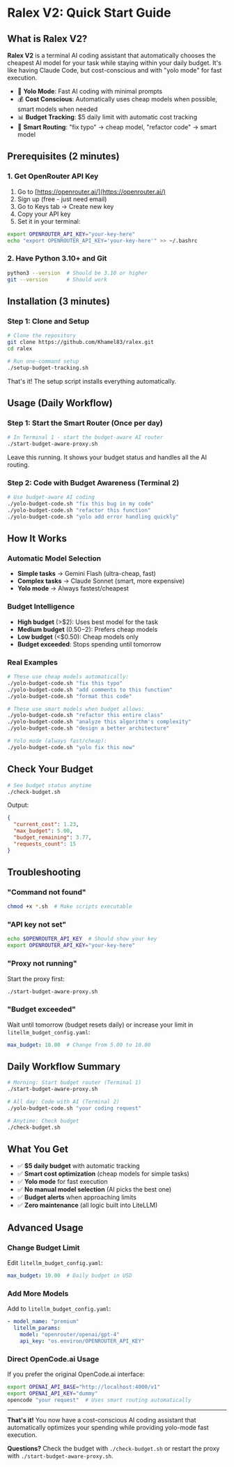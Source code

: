 # Ralex V2: Quick Start Guide

## What is Ralex V2?

**Ralex V2** is a terminal AI coding assistant that automatically chooses the cheapest AI model for your task while staying within your daily budget. It's like having Claude Code, but cost-conscious and with "yolo mode" for fast execution.

- 🚀 **Yolo Mode**: Fast AI coding with minimal prompts
- 💰 **Cost Conscious**: Automatically uses cheap models when possible, smart models when needed
- 📊 **Budget Tracking**: $5 daily limit with automatic cost tracking
- 🧠 **Smart Routing**: "fix typo" → cheap model, "refactor code" → smart model

## Prerequisites (2 minutes)

### 1. Get OpenRouter API Key
1. Go to [https://openrouter.ai/](https://openrouter.ai/)
2. Sign up (free - just need email)
3. Go to Keys tab → Create new key
4. Copy your API key
5. Set it in your terminal:
```bash
export OPENROUTER_API_KEY="your-key-here"
echo "export OPENROUTER_API_KEY='your-key-here'" >> ~/.bashrc
```

### 2. Have Python 3.10+ and Git
```bash
python3 --version  # Should be 3.10 or higher
git --version      # Should work
```

## Installation (3 minutes)

### Step 1: Clone and Setup
```bash
# Clone the repository
git clone https://github.com/Khamel83/ralex.git
cd ralex

# Run one-command setup
./setup-budget-tracking.sh
```

That's it! The setup script installs everything automatically.

## Usage (Daily Workflow)

### Step 1: Start the Smart Router (Once per day)
```bash
# In Terminal 1 - start the budget-aware AI router
./start-budget-aware-proxy.sh
```

Leave this running. It shows your budget status and handles all the AI routing.

### Step 2: Code with Budget Awareness (Terminal 2)
```bash
# Use budget-aware AI coding
./yolo-budget-code.sh "fix this bug in my code"
./yolo-budget-code.sh "refactor this function" 
./yolo-budget-code.sh "yolo add error handling quickly"
```

## How It Works

### Automatic Model Selection
- **Simple tasks** → Gemini Flash (ultra-cheap, fast)
- **Complex tasks** → Claude Sonnet (smart, more expensive)
- **Yolo mode** → Always fastest/cheapest

### Budget Intelligence
- **High budget** (>$2): Uses best model for the task
- **Medium budget** ($0.50-$2): Prefers cheap models
- **Low budget** (<$0.50): Cheap models only
- **Budget exceeded**: Stops spending until tomorrow

### Real Examples
```bash
# These use cheap models automatically:
./yolo-budget-code.sh "fix this typo"
./yolo-budget-code.sh "add comments to this function"
./yolo-budget-code.sh "format this code"

# These use smart models when budget allows:
./yolo-budget-code.sh "refactor this entire class"
./yolo-budget-code.sh "analyze this algorithm's complexity"
./yolo-budget-code.sh "design a better architecture"

# Yolo mode (always fast/cheap):
./yolo-budget-code.sh "yolo fix this now"
```

## Check Your Budget

```bash
# See budget status anytime
./check-budget.sh
```

Output:
```json
{
  "current_cost": 1.23,
  "max_budget": 5.00,
  "budget_remaining": 3.77,
  "requests_count": 15
}
```

## Troubleshooting

### "Command not found"
```bash
chmod +x *.sh  # Make scripts executable
```

### "API key not set"
```bash
echo $OPENROUTER_API_KEY  # Should show your key
export OPENROUTER_API_KEY="your-key-here"
```

### "Proxy not running"
Start the proxy first:
```bash
./start-budget-aware-proxy.sh
```

### "Budget exceeded"
Wait until tomorrow (budget resets daily) or increase your limit in `litellm_budget_config.yaml`:
```yaml
max_budget: 10.00  # Change from 5.00 to 10.00
```

## Daily Workflow Summary

```bash
# Morning: Start budget router (Terminal 1)
./start-budget-aware-proxy.sh

# All day: Code with AI (Terminal 2) 
./yolo-budget-code.sh "your coding request"

# Anytime: Check budget
./check-budget.sh
```

## What You Get

- ✅ **$5 daily budget** with automatic tracking
- ✅ **Smart cost optimization** (cheap models for simple tasks)
- ✅ **Yolo mode** for fast execution
- ✅ **No manual model selection** (AI picks the best one)
- ✅ **Budget alerts** when approaching limits
- ✅ **Zero maintenance** (all logic built into LiteLLM)

## Advanced Usage

### Change Budget Limit
Edit `litellm_budget_config.yaml`:
```yaml
max_budget: 10.00  # Daily budget in USD
```

### Add More Models
Add to `litellm_budget_config.yaml`:
```yaml
- model_name: "premium"
  litellm_params:
    model: "openrouter/openai/gpt-4"
    api_key: "os.environ/OPENROUTER_API_KEY"
```

### Direct OpenCode.ai Usage
If you prefer the original OpenCode.ai interface:
```bash
export OPENAI_API_BASE="http://localhost:4000/v1"
export OPENAI_API_KEY="dummy"
opencode "your request"  # Uses smart routing automatically
```

---

**That's it!** You now have a cost-conscious AI coding assistant that automatically optimizes your spending while providing yolo-mode fast execution.

**Questions?** Check the budget with `./check-budget.sh` or restart the proxy with `./start-budget-aware-proxy.sh`.